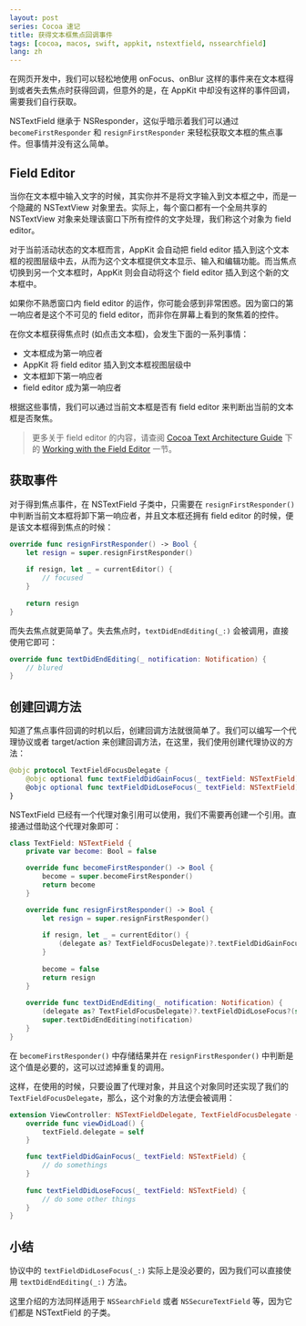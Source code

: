 ```yaml
---
layout: post
series: Cocoa 速记
title: 获得文本框焦点回调事件
tags: [cocoa, macos, swift, appkit, nstextfield, nssearchfield]
lang: zh
---
```


在网页开发中，我们可以轻松地使用 onFocus、onBlur 这样的事件来在文本框得到或者失去焦点时获得回调，但意外的是，在 AppKit 中却没有这样的事件回调，需要我们自行获取。

NSTextField 继承于 NSResponder，这似乎暗示着我们可以通过 `becomeFirstResponder` 和 `resignFirstResponder` 来轻松获取文本框的焦点事件。但事情并没有这么简单。

## Field Editor

当你在文本框中输入文字的时候，其实你并不是将文字输入到文本框之中，而是一个隐藏的 NSTextView 对象里去。实际上，每个窗口都有一个全局共享的 NSTextView 对象来处理该窗口下所有控件的文字处理，我们称这个对象为 field editor。

对于当前活动状态的文本框而言，AppKit 会自动把 field editor 插入到这个文本框的视图层级中去，从而为这个文本框提供文本显示、输入和编辑功能。而当焦点切换到另一个文本框时，AppKit 则会自动将这个 field editor 插入到这个新的文本框中。

如果你不熟悉窗口内 field editor 的运作，你可能会感到非常困惑。因为窗口的第一响应者是这个不可见的 field editor，而非你在屏幕上看到的聚焦着的控件。

在你文本框获得焦点时 (如点击文本框)，会发生下面的一系列事情：

- 文本框成为第一响应者
- AppKit 将 field editor 插入到文本框视图层级中
- 文本框卸下第一响应者
- field editor 成为第一响应者

根据这些事情，我们可以通过当前文本框是否有 field editor 来判断出当前的文本框是否聚焦。

> 更多关于 field editor 的内容，请查阅 [Cocoa Text Architecture Guide](https://developer.apple.com/library/archive/documentation/TextFonts/Conceptual/CocoaTextArchitecture/Introduction/Introduction.html#//apple_ref/doc/uid/TP40009459-CH1-SW1) 下的 [Working with the Field Editor](https://developer.apple.com/library/archive/documentation/TextFonts/Conceptual/CocoaTextArchitecture/TextEditing/TextEditing.html#//apple_ref/doc/uid/TP40009459-CH3-SW29) 一节。

## 获取事件

对于得到焦点事件，在 NSTextField 子类中，只需要在 `resignFirstResponder()` 中判断当前文本框将卸下第一响应者，并且文本框还拥有 field editor 的时候，便是该文本框得到焦点的时候：

```swift
override func resignFirstResponder() -> Bool {
    let resign = super.resignFirstResponder()
    
    if resign, let _ = currentEditor() {
        // focused
    }
    
    return resign
}
```

而失去焦点就更简单了。失去焦点时，`textDidEndEditing(_:)` 会被调用，直接使用它即可：

```swift
override func textDidEndEditing(_ notification: Notification) {
    // blured
}
```

## 创建回调方法

知道了焦点事件回调的时机以后，创建回调方法就很简单了。我们可以编写一个代理协议或者 target/action 来创建回调方法，在这里，我们使用创建代理协议的方法：

```swift
@objc protocol TextFieldFocusDelegate {
    @objc optional func textFieldDidGainFocus(_ textField: NSTextField)
    @objc optional func textFieldDidLoseFocus(_ textField: NSTextField)
}
```

NSTextField 已经有一个代理对象引用可以使用，我们不需要再创建一个引用。直接通过借助这个代理对象即可：

```swift
class TextField: NSTextField {
    private var become: Bool = false

    override func becomeFirstResponder() -> Bool {
        become = super.becomeFirstResponder()
        return become
    }

    override func resignFirstResponder() -> Bool {
        let resign = super.resignFirstResponder()
        
        if resign, let _ = currentEditor() {
            (delegate as? TextFieldFocusDelegate)?.textFieldDidGainFocus?(self)
        }
        
        become = false
        return resign
    }
    
    override func textDidEndEditing(_ notification: Notification) {
        (delegate as? TextFieldFocusDelegate)?.textFieldDidLoseFocus?(self)
        super.textDidEndEditing(notification)
    }
}
```

在 `becomeFirstResponder()` 中存储结果并在 `resignFirstResponder()` 中判断是这个值是必要的，这可以过滤掉重复的调用。

这样，在使用的时候，只要设置了代理对象，并且这个对象同时还实现了我们的 `TextFieldFocusDelegate`，那么，这个对象的方法便会被调用：

```swift
extension ViewController: NSTextFieldDelegate, TextFieldFocusDelegate {
    override func viewDidLoad() {
        textField.delegate = self
    }

    func textFieldDidGainFocus(_ textField: NSTextField) {
        // do somethings
    }
    
    func textFieldDidLoseFocus(_ textField: NSTextField) {
        // do some other things
    }
}
```

## 小结

协议中的 `textFieldDidLoseFocus(_:)` 实际上是没必要的，因为我们可以直接使用 `textDidEndEditing(_:)` 方法。

这里介绍的方法同样适用于 `NSSearchField` 或者 `NSSecureTextField` 等，因为它们都是 NSTextField 的子类。
